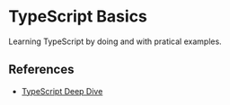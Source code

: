 # TypeScript Basics

Learning TypeScript by doing and with pratical examples.

## References

- [TypeScript Deep Dive](https://basarat.gitbook.io/typescript/)
